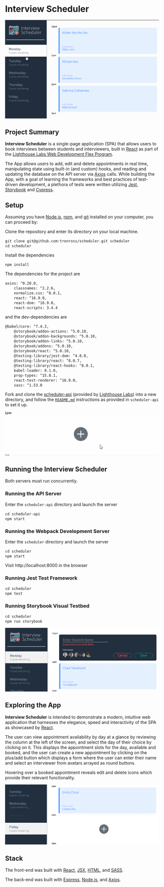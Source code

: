 # Interview Scheduler

<img src ="public_gif\int-sched-1.gif" alt="Interview Scheduler screenshot gif">

## Project Summary

<b>Interview Scheduler</b> is a single-page application (SPA) that allows users to book interviews between students and interviewers, built in [React](https://reactjs.org/) as part of the [Lighthouse Labs Web Development Flex Program](https://www.lighthouselabs.ca/en/web-development-flex-program).

The App allows users to add, edit and delete appointments in real time, manipulating state using built-in (and custom) hooks, and reading and updating the database on the API server via [Axios](https://axios-http.com/docs/intro) calls. While building the App, with a goal of learning the frameworks and best practices of test-driven development, a plethora of tests were written utilizing [Jest](https://jestjs.io/), [Storybook](https://storybook.js.org/) and [Cypress](https://docs.cypress.io/guides/overview/why-cypress). 

## Setup
Assuming you have [Node.js](https://nodejs.org/en/), [npm](https://www.npmjs.com/), and [git](https://git-scm.com/) installed on your computer, you can proceed by:

Clone the repository and enter its directory on your local machine.
```
git clone git@github.com:tronross/scheduler.git scheduler
cd scheduler
```
Install the dependencies
```
npm install
```
The dependencies for the project are 
```
axios: ^0.20.0,
    classnames: ^2.2.6,
    normalize.css: ^8.0.1,
    react: ^16.9.0,
    react-dom: ^16.9.0,
    react-scripts: 3.4.4
```
and the dev-dependencies are
```
@babel/core: ^7.4.3,
    @storybook/addon-actions: ^5.0.10,
    @storybook/addon-backgrounds: ^5.0.10,
    @storybook/addon-links: ^5.0.10,
    @storybook/addons: ^5.0.10,
    @storybook/react: ^5.0.10,
    @testing-library/jest-dom: ^4.0.0,
    @testing-library/react: ^8.0.7,
    @testing-library/react-hooks: ^8.0.1,
    babel-loader: 8.1.0,
    prop-types: ^15.8.1,
    react-test-renderer: ^16.9.0,
    sass: ^1.53.0
```

Fork and clone the [scheduler-api](https://github.com/lighthouse-labs/scheduler-api) (provided by [Lighthouse Labs](https://www.lighthouselabs.ca/)) into a new directory, and follow the [`README.md`](https://github.com/lighthouse-labs/scheduler-api#readme) instructions as provided in `scheduler-api` to set it up.

<img src ="public_gif\int-sched-2.gif" alt="Interview Scheduler empty appointment gif">

## Running the Interview Scheduler
Both servers must run concurrently.

### Running the API Server
Enter the `scheduler-api` directory and launch the server
```
cd scheduler-api
npm start
```

### Running the Webpack Development Server
Enter the `scheduler` directory and launch the server
```
cd scheduler
npm start
```
Visit http://localhost:8000 in the browser
### Running Jest Test Framework

```
cd scheduler
npm test
```

### Running Storybook Visual Testbed

```
cd scheduler
npm run storybook
```
<img src ="public_gif\int-sched-3.png" alt="Interview Scheduler empty appointment form screenshot">

## Exploring the App
<b>Interview Scheduler</b> is intended to demonstrate a modern, intuitive web application that harnesses the elegance, speed and interactivity of the SPA as showcased by [React](https://reactjs.org/).

The user can view appointment availability by day at a glance by reviewing the column at the left of the screen, and select the day of their choice by clicking on it. This displays the appointment slots for the day, available and booked, and the user can create a new appointment by clicking on the plus/add button which displays a form where the user can enter their name and select an interviewer from avatars arrayed as round buttons.

Hovering over a booked appointment reveals edit and delete icons which provide their relevant functionality.

<img src ="public_gif\int-sched-4.png" alt="Interview Scheduler empty appointment screenshot">


## Stack
The front-end was built with [React](https://reactjs.org/), [JSX](https://reactjs.org/docs/introducing-jsx.html), [HTML](https://developer.mozilla.org/en-US/docs/Web/HTML), and [SASS](https://sass-lang.com/documentation/syntax).

The back-end was built with [Express](https://expressjs.com/), [Node.js](https://nodejs.org/en/), and [Axios](https://axios-http.com/docs/intro).
